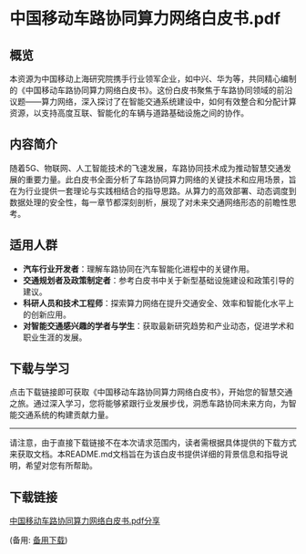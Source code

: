 # 中国移动车路协同算力网络白皮书.pdf

## 概览

本资源为中国移动上海研究院携手行业领军企业，如中兴、华为等，共同精心编制的《中国移动车路协同算力网络白皮书》。这份白皮书聚焦于车路协同领域的前沿议题——算力网络，深入探讨了在智能交通系统建设中，如何有效整合和分配计算资源，以支持高度互联、智能化的车辆与道路基础设施之间的协作。

## 内容简介

随着5G、物联网、人工智能技术的飞速发展，车路协同技术成为推动智慧交通发展的重要力量。此白皮书全面分析了车路协同算力网络的关键技术和应用场景，旨在为行业提供一套理论与实践相结合的指导思路。从算力的高效部署、动态调度到数据处理的安全性，每一章节都深刻剖析，展现了对未来交通网络形态的前瞻性思考。

## 适用人群

- **汽车行业开发者**：理解车路协同在汽车智能化进程中的关键作用。
- **交通规划者及政策制定者**：参考白皮书中关于新型基础设施建设和政策引导的建议。
- **科研人员和技术工程师**：探索算力网络在提升交通安全、效率和智能化水平上的创新应用。
- **对智能交通感兴趣的学者与学生**：获取最新研究趋势和产业动态，促进学术和职业生涯的发展。

## 下载与学习

点击下载链接即可获取《中国移动车路协同算力网络白皮书》，开始您的智慧交通之旅。通过深入学习，您将能够紧跟行业发展步伐，洞悉车路协同未来方向，为智能交通系统的构建贡献力量。

---

请注意，由于直接下载链接不在本次请求范围内，读者需根据具体提供的下载方式来获取文档。本README.md文档旨在为该白皮书提供详细的背景信息和指导说明，希望对您有所帮助。

## 下载链接
[中国移动车路协同算力网络白皮书.pdf分享](https://pan.quark.cn/s/c3a0bcc797c4) 

(备用: [备用下载](https://pan.baidu.com/s/1cy1eak-TVOSrnKfrZHoJrg?pwd=1234))
